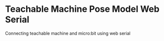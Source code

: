 # Teachable Machine Pose Model Web Serial
Connecting teachable machine and micro:bit using web serial
